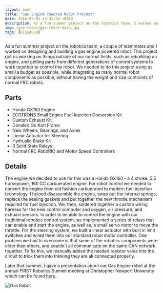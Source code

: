 ```yaml
---
layout: post
title: "Gas Engine Powered Robot Project"
date: 2016-09-01 13:32:20 +0300
description: As a fun summer project on the robotics team, I worked on designing and building a remote control system with a gas engine mounted on and controlling a go-kart chassis.  
img: /gas-robot/gas-robot-main.jpg
tags: [RESEARCH]
---
```


As a fun summer project on the robotics team, a couple of teammates and I worked on designing and building a gas engine powered robot. This project got us working on things outside of our normal fields, such as rebuilding an engine, and getting parts from different generations of control systems to work together to control this robot. We needed to do this project using as small a budget as possible, while integrating as many normal robot components as possible, without having the weight and size contraints of normal FRC robots.

## Parts
* Honda GX160 Engine
* ECOTRONS Small Engine Fuel Injection Conversion Kit
* Custom Exhaust Kit
* Donated Go Kart Frame
* New Wheels, Bearings, and Axles
* Linear Actuator for Steering
* Hydrualic Brake Kit
* 3 Solid State Relays
* Normal FRC RoboRIO and Motor Speed Controllers

## Details
The engine we decided to use for this was a Honda GX160 - a 4 stroke, 5.5 horsepower, 160 CC carbuerated engine. For robot control we needed to convert the engine from old fashion carbuerated to modern fuel injection technology. I helped disassemble the engine, swap out the internal springs, replace the sealing gaskets and put together the new throttle mechanism required for fuel injection. We, then, soldered together a custom wiring harness for the new control computer and oxygen, air pressure, and exhuast sensors. In order to be able to control the engine with our traditional robotics control system, we implemented a series of relays that can enable and start the engine, as well as, a small servo motor to move the throttle. For the steering system, we built a linear actuator with built in limit switches and wired them into our standard robot motor controller. One problem we had to overcome is that some of the robotics components were older than others, and couldn't all communicate on the same CAN network together. To fix this, we manually added the needed resistor value into the circuit to trick them into thinking they are all connected properly.

Later that summer, I gave a presentation about our Gas Engine robot at the annual FIRST Robotics Summit meeting at Christopher Newport University which can be found [here](http://wbenb.github.io/assets/kart-presentation.pdf).

![Gas Robot](http://wbenb.github.io/assets/img/gas-robot/gas_robot1.jpg)

